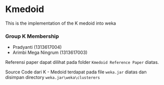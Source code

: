 # Kmedoid
This is the implementation of the K medoid into weka

### Group K Membership 
- Pradyanti (1313617004)
- Arimbi Mega Ningrum (1313617003)

Referensi paper dapat dilihat pada folder `Kmedoid Reference Paper` diatas.

Source Code dari K - Medoid terdapat pada file `weka.jar` diatas dan disimpan directory `weka.jar\weka\clusterers`
